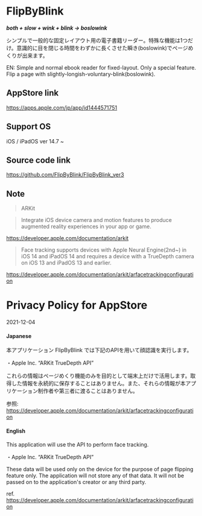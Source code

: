 # FlipByBlink


***both + slow + wink + blink → boslowink***


シンプルで一般的な固定レイアウト用の電子書籍リーダー。特殊な機能は1つだけ。意識的に目を閉じる時間をわずかに長くさせた瞬き(boslowink)でページめくりが出来ます。

EN: Simple and normal ebook reader for fixed-layout. Only a special feature. Flip a page with slightly-longish-voluntary-blink(boslowink).


## AppStore link

https://apps.apple.com/jp/app/id1444571751


## Support OS

iOS / iPadOS ver 14.7 ~


## Source code link

https://github.com/FlipByBlink/FlipByBlink_ver3


## Note

> ARKit

> Integrate iOS device camera and motion features to produce augmented reality experiences in your app or game.

https://developer.apple.com/documentation/arkit

> Face tracking supports devices with Apple Neural Engine(2nd~) in iOS 14 and iPadOS 14 and requires a device with a TrueDepth camera on iOS 13 and iPadOS 13 and earlier.

https://developer.apple.com/documentation/arkit/arfacetrackingconfiguration


# Privacy Policy for AppStore

2021-12-04

#### Japanese

本アプリケーション FlipByBlink では下記のAPIを用いて顔認識を実行します。

・Apple Inc. “ARKit TrueDepth API”

これらの情報はページめくり機能のみを目的として端末上だけで活用します。取得した情報を永続的に保存することはありません。また、それらの情報が本アプリケーション制作者や第三者に渡ることはありません。

参照: https://developer.apple.com/documentation/arkit/arfacetrackingconfiguration

#### English

This application will use the API to perform face tracking.

・Apple Inc. “ARKit TrueDepth API”

These data will be used only on the device for the purpose of page flipping feature only. The application will not store any of that data. It will not be passed on to the application's creator or any third party.

ref. https://developer.apple.com/documentation/arkit/arfacetrackingconfiguration

